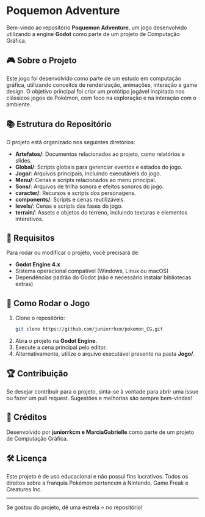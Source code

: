 # Poquemon Adventure

Bem-vindo ao repositório **Poquemon Adventure**, um jogo desenvolvido utilizando a engine **Godot** como parte de um projeto de Computação Gráfica.

## 🎮 Sobre o Projeto
Este jogo foi desenvolvido como parte de um estudo em computação gráfica, utilizando conceitos de renderização, animações, interação e game design. O objetivo principal foi criar um protótipo jogável inspirado nos clássicos jogos de Pokémon, com foco na exploração e na interação com o ambiente.

## 📚 Estrutura do Repositório
O projeto está organizado nos seguintes diretórios:
- **Artefatos/**: Documentos relacionados ao projeto, como relatórios e slides.
- **Global/**: Scripts globais para gerenciar eventos e estados do jogo.
- **Jogo/**: Arquivos principais, incluindo executáveis do jogo.
- **Menu/**: Cenas e scripts relacionados ao menu principal.
- **Sons/**: Arquivos de trilha sonora e efeitos sonoros do jogo.
- **caracter/**: Recursos e scripts dos personagens.
- **components/**: Scripts e cenas reutilizáveis.
- **levels/**: Cenas e scripts das fases do jogo.
- **terrain/**: Assets e objetos do terreno, incluindo texturas e elementos interativos.

## 📝 Requisitos
Para rodar ou modificar o projeto, você precisará de:
- **Godot Engine 4.x**
- Sistema operacional compatível (Windows, Linux ou macOS)
- Dependências padrão do Godot (não é necessário instalar bibliotecas extras)

## 🔧 Como Rodar o Jogo
1. Clone o repositório:
   ```sh
   git clone https://github.com/juniorrkcm/pokemon_CG.git
   ```
2. Abra o projeto na **Godot Engine**.
3. Execute a cena principal pelo editor.
4. Alternativamente, utilize o arquivo executável presente na pasta **Jogo/**.

## 🏆 Contribuição
Se desejar contribuir para o projeto, sinta-se à vontade para abrir uma issue ou fazer um pull request. Sugestões e melhorias são sempre bem-vindas!

## 💎 Créditos
Desenvolvido por **juniorrkcm e MarciaGabrielle** como parte de um projeto de Computação Gráfica.

## 🛠️ Licença
Este projeto é de uso educacional e não possui fins lucrativos. Todos os direitos sobre a franquia Pokémon pertencem à Nintendo, Game Freak e Creatures Inc.

---

Se gostou do projeto, dê uma estrela ⭐ no repositório!


